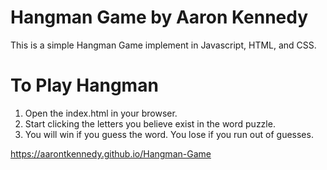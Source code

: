 # Hangman Game by Aaron Kennedy
This is a simple Hangman Game implement in Javascript, HTML, and CSS.

# To Play Hangman
1. Open the index.html in your browser.
1. Start clicking the letters you believe exist in the word puzzle.
1. You will win if you guess the word.  You lose if you run out of guesses.

https://aarontkennedy.github.io/Hangman-Game
